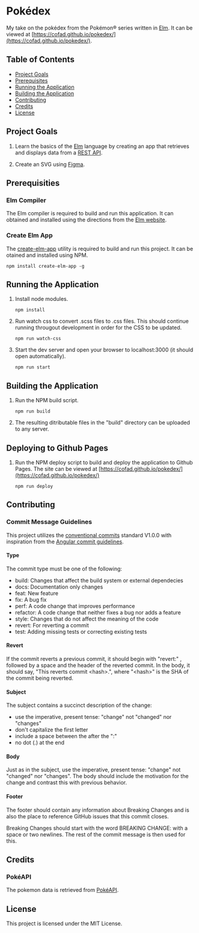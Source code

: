 # Pokédex

My take on the pokédex from the Pokémon® series written in [Elm](https://elm-lang.org). It can be viewed at [https://cofad.github.io/pokedex/](https://cofad.github.io/pokedex/).

## Table of Contents

- [Project Goals](#project-goals)
- [Prerequisites](#prerequisites)
- [Running the Application](#running-the-application)
- [Building the Application](#building-application)
- [Contributing](#contributing)
- [Credits](#credits)
- [License](#license)

## Project Goals

1. Learn the basics of the [Elm](https://elm-lang.org) language by creating an app that retrieves and displays data from a [REST API](https://restfulapi.net/).

2. Create an SVG using [Figma](https://figma.com).

## Prerequisities

### Elm Compiler

The Elm compiler is required to build and run this application. It can obtained and installed using the directions from the [Elm website](https://guide.elm-lang.org/install/elm.html).

### Create Elm App

The [create-elm-app](https://github.com/halfzebra/create-elm-app) utility is required to build and run this project. It can be otained and installed using NPM.

```console
npm install create-elm-app -g
```

## Running the Application

1. Install node modules.

   ```console
   npm install
   ```

2. Run watch css to convert .scss files to .css files. This should continue running througout development in order for the CSS to be updated.

   ```console
   npm run watch-css
   ```

3. Start the dev server and open your browser to localhost:3000 (it should open automatically).

   ```console
   npm run start
   ```

## Building the Application

1. Run the NPM build script.

   ```console
   npm run build
   ```

2. The resulting ditributable files in the "build" directory can be uploaded to any server.

## Deploying to Github Pages

1. Run the NPM deploy script to build and deploy the application to Github Pages. The site can be viewed at [https://cofad.github.io/pokedex/](https://cofad.github.io/pokedex/)

   ```console
   npm run deploy
   ```

## Contributing

### Commit Message Guidelines

This project utilizes the [conventional commits](https://www.conventionalcommits.org/en/v1.0.0-beta.4/) standard V1.0.0 with inspiration from the [Angular commit guidelines](https://github.com/angular/angular/blob/22b96b9/CONTRIBUTING.md#commit).

#### Type

The commit type must be one of the following:

- build: Changes that affect the build system or external dependecies
- docs: Documentation only changes
- feat: New feature
- fix: A bug fix
- perf: A code change that improves performance
- refactor: A code change that neither fixes a bug nor adds a feature
- style: Changes that do not affect the meaning of the code
- revert: For reverting a commit
- test: Adding missing tests or correcting existing tests

#### Revert

If the commit reverts a previous commit, it should begin with "revert:" , followed by a space and the header of the reverted commit. In the body, it should say, "This reverts commit \<hash\>.", where "\<hash\>" is the SHA of the commit being reverted.

#### Subject

The subject contains a succinct description of the change:

- use the imperative, present tense: "change" not "changed" nor "changes"
- don't capitalize the first letter
- include a space between the after the ":"
- no dot (.) at the end

#### Body

Just as in the subject, use the imperative, present tense: "change" not "changed" nor "changes". The body should include the motivation for the change and contrast this with previous behavior.

#### Footer

The footer should contain any information about Breaking Changes and is also the place to reference GitHub issues that this commit closes.

Breaking Changes should start with the word BREAKING CHANGE: with a space or two newlines. The rest of the commit message is then used for this.

## Credits

### PokéAPI

The pokemon data is retrieved from [PokéAPI](https://pokeapi.co).

## License

This project is licensed under the MIT License.
